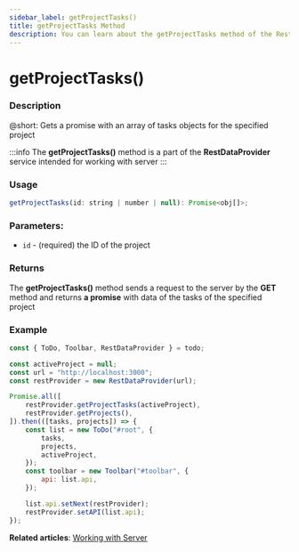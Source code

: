 ```yaml
---
sidebar_label: getProjectTasks()
title: getProjectTasks Method
description: You can learn about the getProjectTasks method of the RestDataProvider in the documentation of the DHTMLX JavaScript To Do List library. Browse developer guides and API reference, try out code examples and live demos, and download a free 30-day evaluation version of DHTMLX To Do List.
---
```


# getProjectTasks()

### Description

@short: Gets a promise with an array of tasks objects for the specified project

:::info
The **getProjectTasks()** method is a part of the **RestDataProvider** service intended for working with server
:::

### Usage

~~~js
getProjectTasks(id: string | number | null): Promise<obj[]>;
~~~

### Parameters:

- `id` - (required) the ID of the project

### Returns

The **getProjectTasks()** method sends a request to the server by the **GET** method and returns **a promise** with data of the tasks of the specified project 


### Example

~~~js {5,8}
const { ToDo, Toolbar, RestDataProvider } = todo;

const activeProject = null;
const url = "http://localhost:3000";
const restProvider = new RestDataProvider(url);

Promise.all([
    restProvider.getProjectTasks(activeProject),
    restProvider.getProjects(),
]).then(([tasks, projects]) => {
    const list = new ToDo("#root", {
        tasks,
        projects,
        activeProject,
    });
    const toolbar = new Toolbar("#toolbar", {
        api: list.api,
    });

    list.api.setNext(restProvider);
    restProvider.setAPI(list.api);
});
~~~

**Related articles**: [Working with Server](guides/working_with_server.md)
